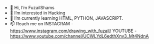 - 👋 Hi, I’m FuzailShams
- 👀 I’m interested in Hacking
- 🌱 I’m currently learning HTML, PYTHON, JAVASCRIPT.
- 📫  Reach me on
INSTAGRAM -https://www.instagram.com/drawing_with_fuzail/ 
 YOUTUBE -https://www.youtube.com/channel/UCWLYdL6edthXnv3_Mt4NdnA
<!---
FuzailShams/FuzailShams is a ✨ special ✨ repository because its `README.md` (this file) appears on your GitHub profile.
You can click the Preview link to take a look at your changes.
--->
